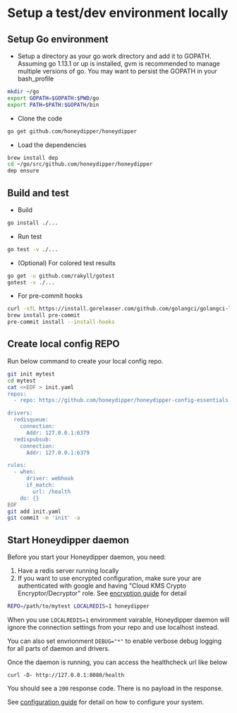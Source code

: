 # Setup a test/dev environment locally

## Setup Go environment

 * Setup a directory as your go work directory and add it to GOPATH. Assuming go 1.13.1 or up is installed, gvm is recommended to manage multiple versions of go. You may want to persist the GOPATH in your bash_profile

```bash
mkdir ~/go
export GOPATH=$GOPATH:$PWD/go
export PATH=$PATH:$GOPATH/bin
```

 * Clone the code

```bash
go get github.com/honeydipper/honeydipper
```

 * Load the dependencies

```bash
brew install dep
cd ~/go/src/github.com/honeydipper/honeydipper
dep ensure
```

## Build and test

 * Build

```bash
go install ./...
```

 * Run test

```bash
go test -v ./...
```

 * (Optional) For colored test results

```bash
go get -u github.com/rakyll/gotest
gotest -v ./...
```

 * For pre-commit hooks

```bash
curl -sfL https://install.goreleaser.com/github.com/golangci/golangci-lint.sh | sh -s -- -b $(go env GOPATH)/bin v1.15.0
brew install pre-commit
pre-commit install --install-hooks
```

## Create local config REPO

Run below command to create your local config repo.

```bash
git init mytest
cd mytest
cat <<EOF > init.yaml
repos:
  - repo: https://github.com/honeydipper/honeydipper-config-essentials.git

drivers:
  redisqueue:
    connection:
      Addr: 127.0.0.1:6379
  redispubsub:
    connection:
      Addr: 127.0.0.1:6379 

rules:
  - when:
      driver: webhook
      if_match:
        url: /health
    do: {}
EOF
git add init.yaml
git commit -m 'init' -a
```

## Start Honeydipper daemon

Before you start your Honeydipper daemon, you need:

 1. Have a redis server running locally
 2. If you want to use encrypted configuration, make sure your are authenticated with google and having "Cloud KMS Crypto Encryptor/Decryptor" role. See [encryption guide](./enable_encryption.md) for detail

```bash
REPO=/path/to/mytest LOCALREDIS=1 honeydipper
```

When you use `LOCALREDIS=1` environment vairable, Honeydipper daemon will ignore the connection settings from your repo and use localhost instead.

You can also set envrionment `DEBUG="*"` to enable verbose debug logging for all parts of daemon  and drivers.

Once the daemon is running, you can access the healthcheck url like below

```
curl -D- http://127.0.0.1:8080/health
```

You should see a `200` response code. There is no payload in the response.

See [configuration guide](../configuration.md) for detail on how to configure your system.
